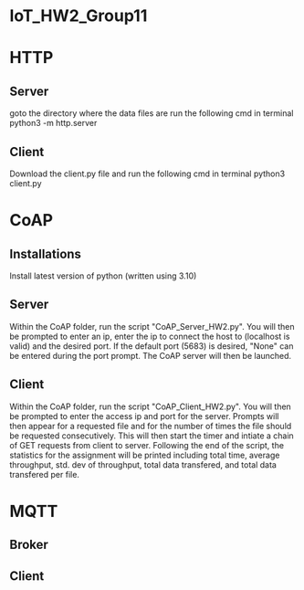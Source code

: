 # IoT_HW2_Group11

# HTTP
## Server
goto the directory where the data files are 
run the following cmd in terminal
  python3 -m http.server
## Client
Download the client.py file
and run the following cmd in terminal
python3 client.py

# CoAP
## Installations
Install latest version of python (written using 3.10)

## Server
Within the CoAP folder, run the script "CoAP_Server_HW2.py". You will then be prompted to enter an ip, enter the ip to connect the host to (localhost is valid) and the desired port. If the default port (5683) is desired, "None" can be entered during the port prompt. The CoAP server will then be launched.

## Client
Within the CoAP folder, run the script "CoAP_Client_HW2.py". You will then be prompted to enter the access ip and port for the server. Prompts will then appear for a requested file and for the number of times the file should be requested consecutively. This will then start the timer and intiate a chain of GET requests from client to server. Following the end of the script, the statistics for the assignment will be printed including total time, average throughput, std. dev of throughput, total data transfered, and total data transfered per file.


# MQTT
## Broker

## Client
